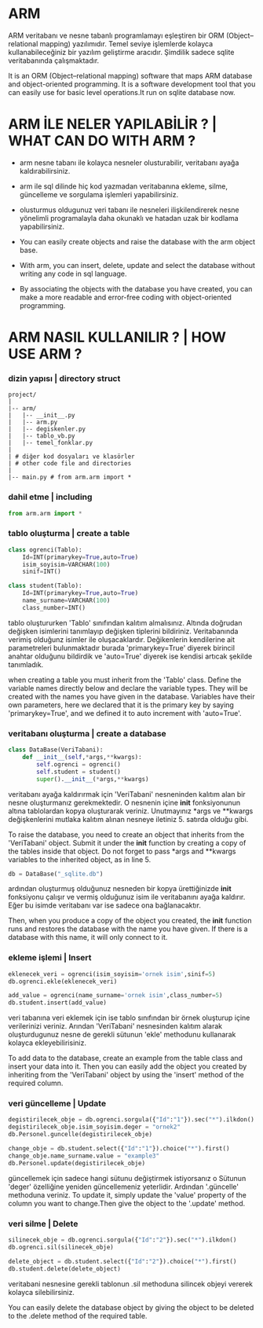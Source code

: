# ARM 
ARM veritabanı ve nesne tabanlı programlamayı eşleştiren bir ORM (Object–relational mapping) yazılımıdır. Temel seviye işlemlerde kolayca kullanabileceğiniz bir yazılım geliştirme aracıdır. Şimdilik sadece sqlite veritabanında çalışmaktadır.

It is an ORM (Object–relational mapping) software that maps ARM database and object-oriented programming. It is a software development tool that you can easily use for basic level operations.It run on sqlite database now.

# ARM İLE NELER YAPILABİLİR ? | WHAT CAN DO WITH ARM ?
* arm nesne tabanı ile kolayca nesneler olusturabilir, veritabanı ayağa kaldırabilirsiniz. 
* arm ile sql dilinde hiç kod yazmadan veritabanına ekleme, silme, güncelleme ve sorgulama işlemleri yapabilirsiniz.
* olusturmus oldugunuz veri tabanı ile nesneleri ilişkilendirerek nesne yönelimli programalayla daha okunaklı ve hatadan uzak bir kodlama yapabilirsiniz.

* You can easily create objects and raise the database with the arm object base.
* With arm, you can insert, delete, update and select the database without writing any code in sql language.
* By associating the objects with the database you have created, you can make a more readable and error-free coding with object-oriented programming.

# ARM NASIL KULLANILIR ? | HOW USE ARM ?
### dizin yapısı | directory struct
```
project/
|
|-- arm/
|   |-- __init__.py
|   |-- arm.py
|   |-- degiskenler.py
|   |-- tablo_vb.py
|   |-- temel_fonklar.py
|
| # diğer kod dosyaları ve klasörler
| # other code file and directories
|
|-- main.py # from arm.arm import *

```
### dahil etme | including
```python
from arm.arm import *
```
### tablo oluşturma | create a table
```python
class ogrenci(Tablo):
    Id=INT(primarykey=True,auto=True)
    isim_soyisim=VARCHAR(100)
    sinif=INT()

class student(Tablo):
    Id=INT(primarykey=True,auto=True)
    name_surname=VARCHAR(100)
    class_number=INT()
```
tablo oluştururken 'Tablo' sınıfından kalıtım almalısınız. Altında doğrudan değişken isimlerini tanımlayıp değişken tiplerini bildiriniz. Veritabanında verimiş olduğunz isimler ile oluşacaklardır. Değikenlerin kendilerine ait parametreleri bulunmaktadır burada 'primarykey=True' diyerek birincil anahtar olduğunu bildirdik ve 'auto=True' diyerek ise kendisi artıcak şekilde tanımladık.

when creating a table you must inherit from the 'Tablo' class. Define the variable names directly below and declare the variable types. They will be created with the names you have given in the database. Variables have their own parameters, here we declared that it is the primary key by saying 'primarykey=True', and we defined it to auto increment with 'auto=True'.

### veritabanı oluşturma | create a database
```python
class DataBase(VeriTabani):
    def __init__(self,*args,**kwargs):
        self.ogrenci = ogrenci()
        self.student = student()
        super().__init__(*args,**kwargs)
```
veritabanı ayağa kaldırırmak için 'VeriTabani' nesneninden kalıtım alan bir nesne oluşturmanız gerekmektedir. O nesnenin içine __init__ fonksiyonunun altına tablolardan kopya oluşturarak veriniz. Unutmayınız *args ve **kwargs değişkenlerini mutlaka kalıtım alınan nesneye iletiniz 5. satırda olduğu gibi.


To raise the database, you need to create an object that inherits from the 'VeriTabani' object. Submit it under the __init__ function by creating a copy of the tables inside that object. Do not forget to pass *args and **kwargs variables to the inherited object, as in line 5.

```python
db = DataBase("_sqlite.db")
```
ardından oluşturmuş olduğunuz nesneden bir kopya ürettiğinizde __init__ fonksiyonu çalışır ve vermiş olduğunuz isim ile veritabanını ayağa kaldırır. Eğer bu isimde veritabanı var ise sadece ona bağlanacaktır.

Then, when you produce a copy of the object you created, the __init__ function runs and restores the database with the name you have given. If there is a database with this name, it will only connect to it.

### ekleme işlemi | Insert
```python
eklenecek_veri = ogrenci(isim_soyisim='ornek isim',sinif=5)
db.ogrenci.ekle(eklenecek_veri)

add_value = ogrenci(name_surname='ornek isim',class_number=5)
db.student.insert(add_value)
```
veri tabanına veri eklemek için ise tablo sınıfından bir örnek oluşturup içine verilerinizi veriniz. Arından 'VeriTabani' nesnesinden kalıtım alarak oluşturdugunuz nesne de gerekli sütunun 'ekle' methodunu kullanarak kolayca ekleyebilirisiniz.

To add data to the database, create an example from the table class and insert your data into it. Then you can easily add the object you created by inheriting from the 'VeriTabani' object by using the 'insert' method of the required column.


### veri güncelleme | Update
```python
degistirilecek_obje = db.ogrenci.sorgula({"Id":"1"}).sec("*").ilkdon()
degistirilecek_obje.isim_soyisim.deger = "ornek2"
db.Personel.guncelle(degistirilecek_obje)

change_obje = db.student.select({"Id":"1"}).choice("*").first()
change_obje.name_surname.value = "example3"
db.Personel.update(degistirilecek_obje)
```
güncellemek için sadece hangi sütunu değiştirmek istiyorsanız o Sütunun 'deger' özelliğine yeniden güncellemeniz yeterlidir. Ardından '.güncelle' methoduna veriniz.
To update it, simply update the 'value' property of the column you want to change.Then give the object to the '.update' method.


### veri silme | Delete
```python
silinecek_obje = db.ogrenci.sorgula({"Id":"2"}).sec("*").ilkdon()
db.ogrenci.sil(silinecek_obje)

delete_object = db.student.select({"Id":"2"}).choice("*").first()
db.student.delete(delete_object)
```
veritabani nesnesine gerekli tablonun .sil methoduna silincek objeyi vererek kolayca silebilirsiniz.

You can easily delete the database object by giving the object to be deleted to the .delete method of the required table.

